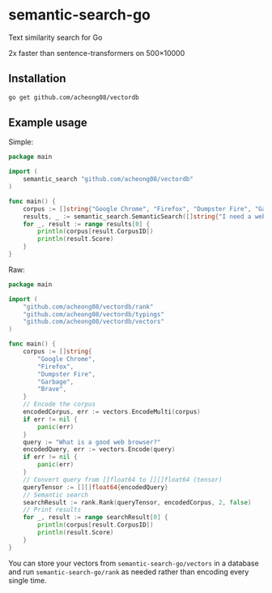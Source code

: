 # semantic-search-go
Text similarity search for Go

2x faster than sentence-transformers on 500×10000

## Installation
```bash
go get github.com/acheong08/vectordb
```

## Example usage
Simple:
```go
package main

import (
	semantic_search "github.com/acheong08/vectordb"
)

func main() {
	corpus := []string{"Google Chrome", "Firefox", "Dumpster Fire", "Garbage", "Brave"}
	results, _ := semantic_search.SemanticSearch([]string{"I need a web browser"}, corpus, 2)
	for _, result := range results[0] {
		println(corpus[result.CorpusID])
		println(result.Score)
	}
}
```

Raw:
```go
package main

import (
	"github.com/acheong08/vectordb/rank"
	"github.com/acheong08/vectordb/typings"
	"github.com/acheong08/vectordb/vectors"
)

func main() {
	corpus := []string{
		"Google Chrome",
		"Firefox",
		"Dumpster Fire",
		"Garbage",
		"Brave",
	}
	// Encode the corpus
	encodedCorpus, err := vectors.EncodeMulti(corpus)
	if err != nil {
		panic(err)
	}
	query := "What is a good web browser?"
	encodedQuery, err := vectors.Encode(query)
	if err != nil {
		panic(err)
	}
	// Convert query from []float64 to [][]float64 (tensor)
	queryTensor := [][]float64{encodedQuery}
	// Semantic search
	searchResult := rank.Rank(queryTensor, encodedCorpus, 2, false)
	// Print results
	for _, result := range searchResult[0] {
		println(corpus[result.CorpusID])
		println(result.Score)
	}
}
```

You can store your vectors from `semantic-search-go/vectors` in a database and run `semantic-search-go/rank` as needed rather than encoding every single time.

